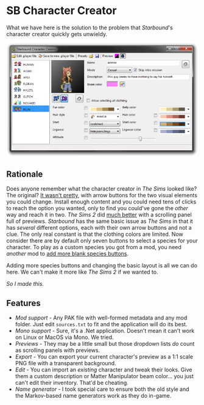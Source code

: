 # SB Character Creator
What we have here is the solution to the problem that *Starbound*'s character creator quickly gets unwieldy.

![Mod support? Mod support.](img/felin.png)

## Rationale
Does anyone remember what the character creator in *The Sims* looked like? The original? [It wasn't pretty](<https://www.mobygames.com/game/windows/sims/screenshots/gameShotId,4284/>), with arrow buttons for the two visual elements you could change. Install enough content and you could need tens of clicks to reach the option you wanted, only to find you could've gone the *other* way and reach it in two. *The Sims 2* did [much better](<https://www.mobygames.com/game/windows/sims-2/screenshots/gameShotId,85645/>) with a scrolling panel full of previews. *Starbound* has the same basic issue as *The Sims* in that it has *several* different options, each with their own arrow buttons and not a clue. The only real constant is that the clothing colors are limited. Now consider there are by default only seven buttons to select a species for your character. To play as a custom species you got from a mod, you need *another* mod to [add more blank species buttons](<https://steamcommunity.com/sharedfiles/filedetails/?id=729426722>).

Adding more species buttons and changing the basic layout is all we can do here. We can't make it more like *The Sims 2* if we wanted to.

*So I made this.*

## Features
* *Mod support* - Any PAK file with well-formed metadata and any mod folder. Just edit `sources.txt` to fit and the application will do its best.
* *Mono support* - Sure, it's a .Net application. Doesn't mean it can't work on Linux or MacOS via Mono. We tried.
* *Previews* - They may be a little small but those dropdown lists *do* count as scrolling panels with previews.
* *Export* - You can export your current character's preview as a 1:1 scale PNG file with a transparent background.
* *Edit* - You can import an *existing* character and tweak their looks. Give them a custom description or Matter Manipulator beam color... you just can't edit their inventory. That'd be cheating.
* *Name generator* - I took special care to ensure both the old style and the Markov-based name generators work as they do in-game.

